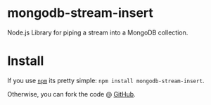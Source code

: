 mongodb-stream-insert
=============

Node.js Library for piping a stream into a MongoDB collection.


Install
=============

If you use [`npm`](http://npmjs.org) its pretty simple: `npm install mongodb-stream-insert`.

Otherwise, you can fork the code @ [GitHub](https://github.com/mimetnet/mongodb-stream-insert/).
